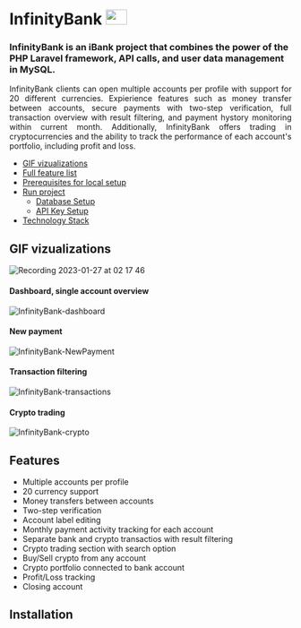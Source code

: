 # InfinityBank <img src="https://user-images.githubusercontent.com/110776571/214702642-d7d840d3-8909-4b6a-9301-595bf31e406d.png" width="38" height="27"/>

### InfinityBank is an iBank project that combines the power of the PHP Laravel framework, API calls, and user data management in MySQL.

<p align="justify">InfinityBank clients can open multiple accounts per profile with support for 20 different currencies. Expierience features such as money transfer between accounts, secure payments with two-step verification, full transaction overview with result filtering, and payment hystory monitoring within current month. Additionally, InfinityBank offers trading in cryptocurrencies and the ability to track the performance of each account's portfolio, including profit and loss.</p>

- [GIF vizualizations](#overview)
- [Full feature list](#features)
- [Prerequisites for local setup]($prerequisites)
- [Run project](#installation)
  * [Database Setup](#database-setup)
  * [API Key Setup](#api-key-setup)
- [Technology Stack](#technology-stack)

## GIF vizualizations

![Recording 2023-01-27 at 02 17 46](https://user-images.githubusercontent.com/110776571/214979218-3efd06dc-9c4b-4028-99e9-3c96fe4bfa9a.gif)

#### Dashboard, single account overview
![InfinityBank-dashboard](https://user-images.githubusercontent.com/110776571/214977870-a8751b68-6126-4096-a6bb-9feb8be448a4.gif)

#### New payment
![InfinityBank-NewPayment](https://user-images.githubusercontent.com/110776571/214978333-4892a36b-1a40-41c1-89c2-b79d83b7aefb.gif)

#### Transaction filtering
![InfinityBank-transactions](https://user-images.githubusercontent.com/110776571/214977253-ba0437da-8037-446c-b78e-5b8d69f9af0d.gif)

#### Crypto trading
![InfinityBank-crypto](https://user-images.githubusercontent.com/110776571/214978523-a6ed2b8a-e8ec-491f-a4a3-7fe20faf8f78.gif)

## Features
- Multiple accounts per profile
- 20 currency support
- Money transfers between accounts
- Two-step verification
- Account label editing
- Monthly payment activity tracking for each account
- Separate bank and crypto transactios with result filtering
- Crypto trading section with search option
- Buy/Sell crypto from any account
- Crypto portfolio connected to bank account
- Profit/Loss tracking
- Closing account

## Installation
 
